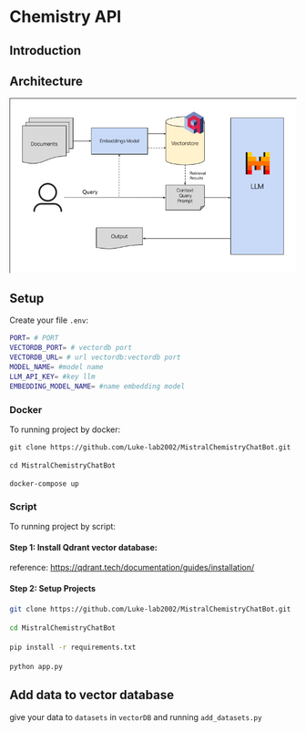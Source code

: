 # Chemistry API
## Introduction



## Architecture
<img src="./assets/RAG-dagram.png">

## Setup

Create your file ```.env```:
```bash
PORT= # PORT
VECTORDB_PORT= # vectordb port
VECTORDB_URL= # url vectordb:vectordb port
MODEL_NAME= #model name
LLM_API_KEY= #key llm
EMBEDDING_MODEL_NAME= #name embedding model
```
### Docker

To running project by docker:
```
git clone https://github.com/Luke-lab2002/MistralChemistryChatBot.git

cd MistralChemistryChatBot

docker-compose up
```

### Script
To running project by script:

#### Step 1: Install Qdrant vector database:

reference: https://qdrant.tech/documentation/guides/installation/

#### Step 2: Setup Projects
```bash
git clone https://github.com/Luke-lab2002/MistralChemistryChatBot.git

cd MistralChemistryChatBot

pip install -r requirements.txt

python app.py
```

## Add data to vector database
give your data to ```datasets``` in ```vectorDB``` and running ```add_datasets.py```